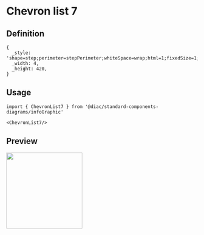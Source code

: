 # Chevron list 7

## Definition

```
{
  _style: 'shape=step;perimeter=stepPerimeter;whiteSpace=wrap;html=1;fixedSize=1;size=10;fillColor=#12AAB5;strokeColor=none;fontSize=17;fontColor=#FFFFFF;fontStyle=1;align=center;rounded=0;',
  _width: 4,
  _height: 420,
}
```

## Usage

```
import { ChevronList7 } from '@diac/standard-components-diagrams/infoGraphic'

<ChevronList7/>
```

## Preview

<img src="./chevron-list-7.png" width="200"/>
